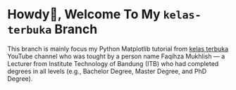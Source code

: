 # Howdy👋, Welcome To My `kelas-terbuka` Branch
This branch is mainly focus my Python Matplotlib tutorial from [kelas terbuka](youtube.com/@KelasTerbuka) YouTube channel who was tought by a person name Faqihza Mukhlish — a Lecturer from Institute Technology of Bandung (ITB) who had completed degrees in all levels (e.g., Bachelor Degree, Master Degree, and PhD Degree).

